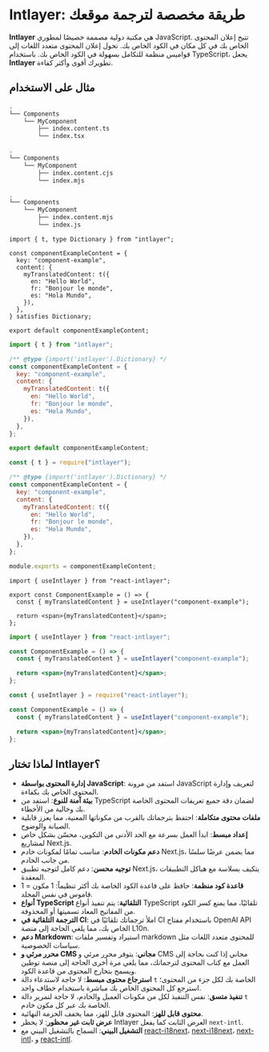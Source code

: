 # Intlayer: طريقة مخصصة لترجمة موقعك

**Intlayer** هي مكتبة دولية مصممة خصيصًا لمطوري JavaScript. تتيح إعلان المحتوى الخاص بك في كل مكان في الكود الخاص بك. تحول إعلان المحتوى متعدد اللغات إلى قواميس منظمة للتكامل بسهولة في الكود الخاص بك. باستخدام TypeScript، يجعل **Intlayer** تطويرك أقوى وأكثر كفاءة.

## مثال على الاستخدام

```bash codeFormat="typescript"
.
└── Components
    └── MyComponent
        ├── index.content.ts
        └── index.tsx
```

```bash codeFormat="commonjs"
.
└── Components
    └── MyComponent
        ├── index.content.cjs
        └── index.mjs
```

```bash codeFormat="esm"
.
└── Components
    └── MyComponent
        ├── index.content.mjs
        └── index.js
```

```tsx fileName="./Components/MyComponent/index.content.ts" codeFormat="typescript"
import { t, type Dictionary } from "intlayer";

const componentExampleContent = {
  key: "component-example",
  content: {
    myTranslatedContent: t({
      en: "Hello World",
      fr: "Bonjour le monde",
      es: "Hola Mundo",
    }),
  },
} satisfies Dictionary;

export default componentExampleContent;
```

```jsx fileName="./Components/MyComponent/index.mjx" codeFormat="esm"
import { t } from "intlayer";

/** @type {import('intlayer').Dictionary} */
const componentExampleContent = {
  key: "component-example",
  content: {
    myTranslatedContent: t({
      en: "Hello World",
      fr: "Bonjour le monde",
      es: "Hola Mundo",
    }),
  },
};

export default componentExampleContent;
```

```jsx fileName="./Components/MyComponent/index.csx" codeFormat="commonjs"
const { t } = require("intlayer");

/** @type {import('intlayer').Dictionary} */
const componentExampleContent = {
  key: "component-example",
  content: {
    myTranslatedContent: t({
      en: "Hello World",
      fr: "Bonjour le monde",
      es: "Hola Mundo",
    }),
  },
};

module.exports = componentExampleContent;
```

```tsx fileName="./Components/MyComponent/index.tsx" codeFormat="typescript"
import { useIntlayer } from "react-intlayer";

export const ComponentExample = () => {
  const { myTranslatedContent } = useIntlayer("component-example");

  return <span>{myTranslatedContent}</span>;
};
```

```jsx fileName="./Components/MyComponent/index.mjx" codeFormat="esm"
import { useIntlayer } from "react-intlayer";

const ComponentExample = () => {
  const { myTranslatedContent } = useIntlayer("component-example");

  return <span>{myTranslatedContent}</span>;
};
```

```jsx fileName="./Components/MyComponent/index.csx" codeFormat="commonjs"
const { useIntlayer } = require("react-intlayer");

const ComponentExample = () => {
  const { myTranslatedContent } = useIntlayer("component-example");

  return <span>{myTranslatedContent}</span>;
};
```

## لماذا تختار Intlayer؟

- **إدارة المحتوى بواسطة JavaScript**: استفد من مرونة JavaScript لتعريف وإدارة المحتوى الخاص بك بكفاءة.
- **بيئة آمنة للنوع**: استفد من TypeScript لضمان دقة جميع تعريفات المحتوى الخاصة بك وخالية من الأخطاء.
- **ملفات محتوى متكاملة**: احتفظ بترجماتك بالقرب من مكوناتها المعنية، مما يعزز قابلية الصيانة والوضوح.
- **إعداد مبسط**: ابدأ العمل بسرعة مع الحد الأدنى من التكوين، محسّن بشكل خاص لمشاريع Next.js.
- **دعم مكونات الخادم**: مناسب تمامًا لمكونات خادم Next.js، مما يضمن عرضًا سلسًا من جانب الخادم.
- **توجيه محسن**: دعم كامل لتوجيه تطبيق Next.js، يتكيف بسلاسة مع هياكل التطبيقات المعقدة.
- **قاعدة كود منظمة**: حافظ على قاعدة الكود الخاصة بك أكثر تنظيماً: 1 مكون = 1 قاموس في نفس المجلد.
- **أنواع TypeScript التلقائية**: يتم تنفيذ أنواع TypeScript تلقائيًا، مما يمنع كسر الكود من المفاتيح المعاد تسميتها أو المحذوفة.
- **الترجمة التلقائية في CI**: املأ ترجماتك تلقائيًا في CI باستخدام مفتاح OpenAI API الخاص بك، مما يلغي الحاجة إلى منصة L10n.
- **دعم Markdown**: استيراد وتفسير ملفات markdown للمحتوى متعدد اللغات مثل سياسات الخصوصية.
- **محرر مرئي و CMS مجاني**: يتوفر محرر مرئي و CMS مجاني إذا كنت بحاجة إلى العمل مع كتاب المحتوى لترجماتك، مما يلغي مرة أخرى الحاجة إلى منصة توطين ويسمح بتخارج المحتوى من قاعدة الكود.
- **استرجاع محتوى مبسط**: لا حاجة لاستدعاء دالة `t` الخاصة بك لكل جزء من المحتوى؛ استرجع كل المحتوى الخاص بك مباشرة باستخدام خطاف واحد.
- **تنفيذ متسق**: نفس التنفيذ لكل من مكونات العميل والخادم، لا حاجة لتمرير دالة `t` الخاصة بك عبر كل مكون خادم.
- **محتوى قابل للهز**: المحتوى قابل للهز، مما يخفف الحزمة النهائية.
- **عرض ثابت غير محظور**: لا يحظر Intlayer العرض الثابت كما يفعل `next-intl`.
- **التشغيل البيني**: السماح بالتشغيل البيني مع [react-i18next](https://github.com/aymericzip/intlayer/blob/main/docs/en/intlayer_with_react-i18next.md)، [next-i18next](https://github.com/aymericzip/intlayer/blob/main/docs/en/intlayer_with_next-i18next.md)، [next-intl](https://github.com/aymericzip/intlayer/blob/main/docs/en/intlayer_with_next-intl.md)، و [react-intl](https://github.com/aymericzip/intlayer/blob/main/docs/en/intlayer_with_react-intl.md).
